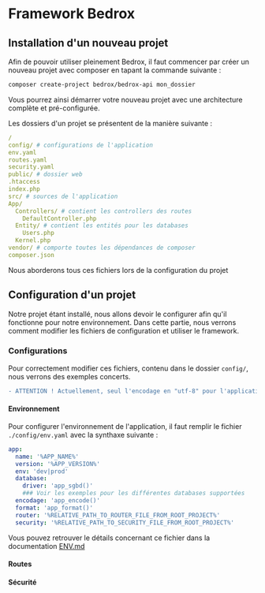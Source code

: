 # Framework Bedrox

## Installation d'un nouveau projet
Afin de pouvoir utiliser pleinement Bedrox, il faut commencer par créer un nouveau projet avec composer en tapant la commande suivante :
```bash
composer create-project bedrox/bedrox-api mon_dossier
```
Vous pourrez ainsi démarrer votre nouveau projet avec une architecture complète et pré-configurée.

Les dossiers d'un projet se présentent de la manière suivante :
```yaml
/
config/ # configurations de l'application
env.yaml
routes.yaml
security.yaml
public/ # dossier web
.htaccess
index.php
src/ # sources de l'application
App/
  Controllers/ # contient les controllers des routes
    DefaultController.php
  Entity/ # contient les entités pour les databases
    Users.php
  Kernel.php
vendor/ # comporte toutes les dépendances de composer
composer.json
```
Nous aborderons tous ces fichiers lors de la configuration du projet

## Configuration d'un projet
Notre projet étant installé, nous allons devoir le configurer afin qu'il fonctionne pour notre environnement. Dans cette partie, nous verrons comment modifier les fichiers de configuration et utiliser le framework.

### Configurations
Pour correctement modifier ces fichiers, contenu dans le dossier `config/`, nous verrons des exemples concerts.
```diff
- ATTENTION ! Actuellement, seul l'encodage en "utf-8" pour l'application et les databases est supporté.
```

#### Environnement
Pour configurer l'environnement de l'application, il faut remplir le fichier `./config/env.yaml` avec la synthaxe suivante :

```yaml
app:
  name: '%APP_NAME%'
  version: '%APP_VERSION%'
  env: 'dev|prod'
  database:
    driver: 'app_sgbd()'
    ### Voir les exemples pour les différentes databases supportées
  encodage: 'app_encode()'
  format: 'app_format()'
  router: '%RELATIVE_PATH_TO_ROUTER_FILE_FROM_ROOT_PROJECT%'
  security: '%RELATIVE_PATH_TO_SECURITY_FILE_FROM_ROOT_PROJECT%'
```
Vous pouvez retrouver le détails concernant ce fichier dans la documentation [ENV.md](./docs/ENV.md)

#### Routes

#### Sécurité
